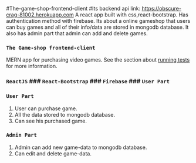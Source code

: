 #The-game-shop-frontend-client
#Its backend api link: https://obscure-crag-81002.herokuapp.com
A react app built with css,react-bootstrap.
Has authentication method with firebase.
Its about a online gameshop that users can buy games and all of their info/data are stored in mongodb database.
It also has admin part that admin can add and delete games.


### `The Game-shop frontend-client`
MERN app for purchasing video games.
See the section about [running tests](https://facebook.github.io/create-react-app/docs/running-tests) for more information.

### `ReactJS` ### `React-Bootstrap` ### `Firebase` ### `User Part`

### `User Part`
1. User can purchase game.
2. All the data stored to mongodb database.
3. Can see his purchased game.

### `Admin Part`
1. Admin can add new game-data to mongodb database.
2. Can edit and delete game-data.
